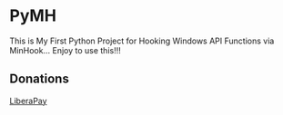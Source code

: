 # PyMH

This is My First Python Project for Hooking Windows API Functions via MinHook... Enjoy to use this!!!

## Donations

[LiberaPay](https://liberapay.com/RikkoMatsumatoOfficial/donate)
